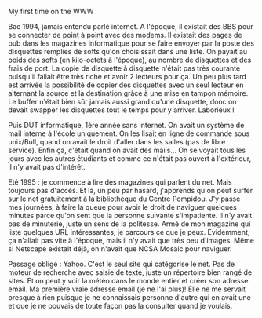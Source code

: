 My first time on the WWW

Bac 1994, jamais entendu parlé internet. A l'époque, il existait des BBS pour se connecter de point à point avec des modems.
Il existait des pages de pub dans les magazines informatique pour se faire envoyer par la poste des disquettes remplies de softs qu'on choisissait dans une liste. On payait au poids des softs (en kilo-octets à l'époque), au nombre de disquettes et des frais de port. La copie de disquette à disquette n'était pas très courante puisqu'il fallait être très riche et avoir 2 lecteurs pour ça. Un peu plus tard est arrivée la possibilité de copier des disquettes avec un seul lecteur en alternant la source et la destination grâce à une mise en tampon mémoire. Le buffer n'était bien sûr jamais aussi grand qu'une disquette, donc on devait swapper les disquettes tout le temps pour y arriver. Laborieux !

Puis DUT informatique, 1ère année sans internet. On avait un système de mail interne à l'école uniquement. On les lisait en ligne de commande sous unix/Bull, quand on avait le droit d'aller dans les salles (pas de libre service). Enfin ça, c'était quand on avait des mails... On se voyait tous les jours avec les autres étudiants et comme ce n'était pas ouvert à l'extérieur, il n'y avait pas d'intérêt.

Eté 1995 : je commence à lire des magazines qui parlent du net. Mais toujours pas d'accès. Et là, un peu par hasard, j'apprends qu'on peut surfer sur le net gratuitement à la bibliothèque du Centre Pompidou. J'y passe mes journées, à faire la queue pour avoir le droit de naviguer quelques minutes parce qu'on sent que la personne suivante s'impatiente. Il n'y avait pas de minuterie, juste un sens de la politesse.
Armé de mon magazine qui liste quelques URL intéressantes, je parcours ce que je peux. Evidemment, ça n'allait pas vite à l'époque, mais il n'y avait que très peu d'images.
Même si Netscape existait déjà, on n'avait que NCSA Mosaic pour naviguer.

Passage obligé : Yahoo. C'est le seul site qui catégorise le net. Pas de moteur de recherche avec saisie de texte, juste un répertoire bien rangé de sites. Et on peut y voir la météo dans le monde entier et créer son adresse email. Ma première vraie adresse email (je ne l'ai plus)! Elle ne me servait presque à rien puisque je ne connaissais personne d'autre qui en avait une et que je ne pouvais de toute façon pas la consulter quand je voulais.

